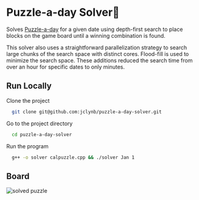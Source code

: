 # Puzzle-a-day Solver🧩

Solves [Puzzle-a-day](https://www.amazon.com/DragonFjord-Puzzle-Day-Original-Challenges/dp/B09BHV12QF?th=1) for a given date using depth-first search to place blocks on the game board until a winning combination is found.

This solver also uses a straightforward parallelization strategy to search large chunks of the search space with distinct cores. Flood-fill is used to minimize the search space. These additions reduced the search time from over an hour for specific dates to only minutes.


## Run Locally

Clone the project

```bash
  git clone git@github.com:jclynb/puzzle-a-day-solver.git
```

Go to the project directory

```bash
  cd puzzle-a-day-solver
```

Run the program

```bash
  g++ -o solver calpuzzle.cpp && ./solver Jan 1
```


## Board

![solved puzzle](https://m.media-amazon.com/images/I/61CMDUOroNL.jpg)

